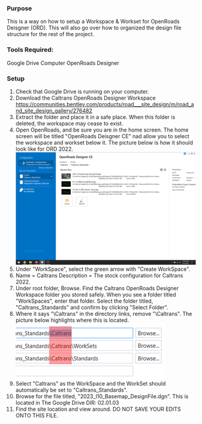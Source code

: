 ### Purpose
This is a way on how to setup a Workspace & Workset for OpenRoads Deisgner (ORD). This will also go over how to organized the design file structure for the rest of the project.

### Tools Required:
Google Drive Computer 
OpenRoads Designer 

### Setup
1. Check that Google Drive is running on your computer.
2. Download the Caltrans OpenRoads Designer Workspace <https://communities.bentley.com/products/road___site_design/m/road_and_site_design_gallery/276482>
3. Extract the folder and place it in a safe place. When this folder is deleted, the workspace may cease to exist.
4. Open OpenRoads, and be sure you are in the home screen. The home screen will be titled "OpenRoads Deisgner CE" nad allow you to select the workspace and workset below it. The picture below is how it should look like for ORD 2022. 
![alt text](https://github.com/CarbonFlora/senior_project/blob/master/pictures/ord_homescreen.PNG)
5. Under "WorkSpace", select the green arrow with "Create WorkSpace".
6. Name = Caltrans
Description = The stock configuration for Caltrans 2022.
7. Under root folder, Browse. Find the Caltrans OpenRoads Designer Workspace folder you stored safely. When you see a folder titled "WorkSpaces", enter that folder. Select the folder titled, "Caltrans_Standards" and confirm by clicking "Select Folder". 
8. Where it says "\Caltrans" in the directory links, remove "\Caltrans". The picture below highlights where this is located. 
![alt text](https://github.com/CarbonFlora/senior_project/blob/master/pictures/ord_3.PNG)
9. Select "Caltrans" as the WorkSpace and the WorkSet should automatically be set to "Caltrans_Standards".
10. Browse for the file titled, "2023_I10_Basemap_DesignFile.dgn". This is located in The Google Drive DIR: 02.01.03
11. Find the site location and view around. DO NOT SAVE YOUR EDITS ONTO THIS FILE.